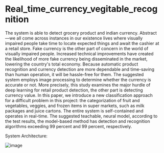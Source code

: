# Real_time_currency_vegitable_recognition
The system is able to detect grocery product and indian currency.
Abstract—we all come across instances in our existence lives where visually impaired people take time to locate expected things and await the cashier at a retail store. Fake currency is the other part of concern in the world of visually impaired people. Increased technical improvements have created the likelihood of more fake currency being disseminated in the market, lowering the country's total economy. Because automatic product recognition and currency detection are more dependable and time-saving than human operation, it will be hassle-free for them. The suggested system employs image processing to determine whether the currency is accurate or not. More precisely, this study examines the major hurdle of deep learning for retail product detection, the other part is detecting currency value. In this paper, we introduce a new classification approach for a difficult problem in this project: the categorization of fruit and vegetables, veggies, and frozen items in super markets, such as milk packages and juice cartons. The entire system is self-contained and operates in real-time. The suggested teachable, neural model, according to the test results, the model-based method has detection and recognition algorithms exceeding 99 percent and 99 percent, respectively.

System Architecture:

![image](https://user-images.githubusercontent.com/90542972/183628031-c0367fa3-19ce-4e90-8620-e18386497ba2.png)
